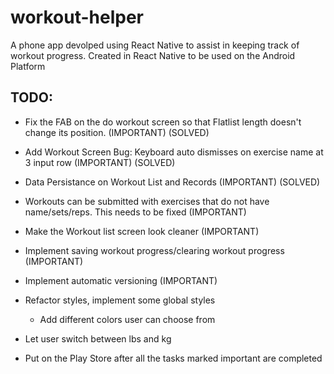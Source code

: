 # workout-helper
A phone app devolped using React Native to assist in keeping track of workout progress. 
Created in React Native to be used on the Android Platform

## TODO:
- Fix the FAB on the do workout screen so that Flatlist length doesn't change its position. (IMPORTANT) (SOLVED)
- Add Workout Screen Bug: Keyboard auto dismisses on exercise name at 3 input row (IMPORTANT) (SOLVED)
- Data Persistance on Workout List and Records (IMPORTANT) (SOLVED)
- Workouts can be submitted with exercises that do not have name/sets/reps. This needs to be fixed (IMPORTANT)
- Make the Workout list screen look cleaner (IMPORTANT)
- Implement saving workout progress/clearing workout progress (IMPORTANT)
- Implement automatic versioning (IMPORTANT)
- Refactor styles, implement some global styles
    - Add different colors user can choose from
- Let user switch between lbs and kg

- Put on the Play Store after all the tasks marked important are completed


